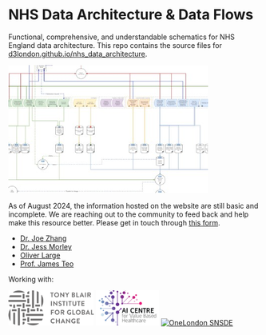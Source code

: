 # NHS Data Architecture & Data Flows

Functional, comprehensive, and understandable schematics for NHS England data architecture. This repo contains the source files for [d3london.github.io/nhs_data_architecture](https://d3london.github.io/nhs_data_architecture).

![Main architecture figure](src/arcscreen.jpg)

As of August 2024, the information hosted on the website are still basic and incomplete. We are reaching out to the community to feed back and help make this resource better. Please get in touch through [this form](https://forms.office.com/e/GjThQRhuSg).

- [Dr. Joe Zhang](https://www.linkedin.com/in/drjzhang/)
- [Dr. Jess Morley](https://www.linkedin.com/in/jessicarosemorley/)
- [Oliver Large](https://www.institute.global/experts/oliver-large)
- [Prof. James Teo](https://www.linkedin.com/in/prof-james-teo-12158313/)

Working with:

<a href="https://www.institute.global/"><img src="src/logo_tbi.png" alt="Tony Blair Institute" title="" height="70" /></a>
<a href="https://www.aicentre.co.uk/"><img src="src/logo_aic.png" alt="London AI Centre" title="" height="70" /></a>
<a href="https://www.onelondon.online/"><img src="https://www.onelondon.online/wp-content/uploads/2022/08/Logo-3.png" alt="OneLondon SNSDE" title="" height="70" /></a>

